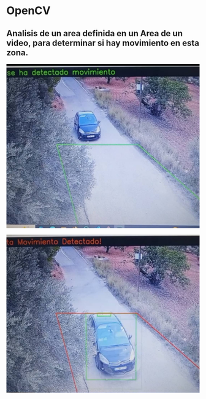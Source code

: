 # OpenCV
## Analisis de un area definida en un Area de un video, para determinar si hay movimiento en esta zona.

![No se detecta ](No_detectado.jpg)

![se detecta ](Detectado.jpg)
